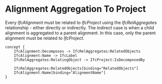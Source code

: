 Alignment Aggregation To Project
================================

Every _IfcAlignment_ must be related to _IfcProject_ using the _IfcRelAggregates_ relationship - either directly or indirectly. The indirect case is when a child alignment is aggregated to a parent alignment. In this case, only the parent alignment must be related to _IfcProject_.

```
concept {
    IfcAlignment:Decomposes -> IfcRelAggregates:RelatedObjects
    IfcAlignment:Name -> IfcLabel
    IfcRelAggregates:RelatingObject -> IfcProject:IsDecomposedBy

    IfcRelAggregates:RelatedObjects[binding="RelatedObjects"]
    IfcAlignment:Name[binding="AlignmentName"]
}
```
